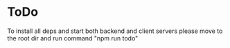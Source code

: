 # ToDo

To install all deps and start both backend and client servers please move to the root dir and run command "npm run todo"